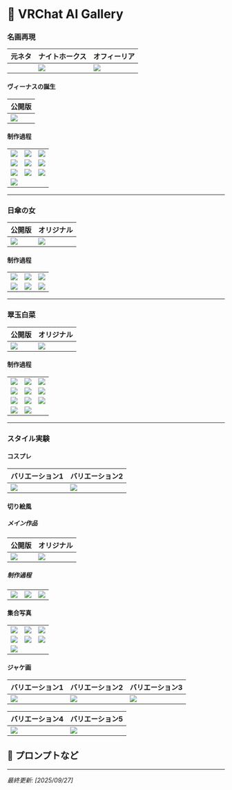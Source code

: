 # 🎨 VRChat AI Gallery

### 名画再現

| 元ネタ | **ナイトホークス** | **オフィーリア** |
|-----------|-----------|----------|
|        | ![](images/1~5/001ナイトホークス000.jpg) | ![](images/1~5/002オフィーリア000.jpg) |

#### ヴィーナスの誕生

| 公開版 |
|--------|
| ![](images/1~5/003ヴィーナスの誕生00a.jpg) |

#### 制作過程
| | | |
|---|---|---|
| ![](images/1~5/003ヴィーナスの誕生001.jpg) | ![](images/1~5/003ヴィーナスの誕生002.jpg) | ![](images/1~5/003ヴィーナスの誕生003.jpg) |
| ![](images/1~5/003ヴィーナスの誕生004.jpg) | ![](images/1~5/003ヴィーナスの誕生005.jpg) | ![](images/1~5/003ヴィーナスの誕生006.jpg) |
| ![](images/1~5/003ヴィーナスの誕生009.jpg) | ![](images/1~5/003ヴィーナスの誕生010.jpg) | ![](images/1~5/003ヴィーナスの誕生011.jpg) |
| ![](images/1~5/003ヴィーナスの誕生012.jpg) | | |

---

### 日傘の女

| 公開版 | オリジナル |
|--------|-----------|
| ![](images/1~5/004日傘の女00a.jpg) | ![](images/1~5/004日傘の女000.jpg) |

#### 制作過程
| | | |
|---|---|---|
| ![](images/1~5/004日傘の女001.jpg) | ![](images/1~5/004日傘の女002.jpg) | ![](images/1~5/004日傘の女003.jpg) |
| ![](images/1~5/004日傘の女004.jpg) | ![](images/1~5/004日傘の女005.jpg) | ![](images/1~5/004日傘の女006.jpg) |

---

### 翠玉白菜

| 公開版 | オリジナル |
|--------|-----------|
| ![](images/1~5/005翠玉白菜00a.jpg) | ![](images/1~5/005翠玉白菜000.jpg) |

#### 制作過程
| | | |
|---|---|---|
| ![](images/1~5/005翠玉白菜001.jpg) | ![](images/1~5/005翠玉白菜002.jpg) | ![](images/1~5/005翠玉白菜003.jpg) |
| ![](images/1~5/005翠玉白菜004.jpg) | ![](images/1~5/005翠玉白菜005.jpg) | ![](images/1~5/005翠玉白菜006.jpg) |
| ![](images/1~5/005翠玉白菜007.jpg) | ![](images/1~5/005翠玉白菜008.jpg) | ![](images/1~5/005翠玉白菜009.jpg) |
| ![](images/1~5/005翠玉白菜010.jpg) | ![](images/1~5/005翠玉白菜011.jpg) | |

---

### スタイル実験

#### コスプレ

| バリエーション1 | バリエーション2 |
|----------------|----------------|
| ![](images/1~5/習作「コスプレ」001.jpg) | ![](images/1~5/習作「コスプレ」002.jpg) |


#### 切り絵風

##### メイン作品
| 公開版 | オリジナル |
|--------|-----------|
| ![](images/1~5/習作「切り絵風」00a.jpg) | ![](images/1~5/習作「切り絵風」000.jpg) |

##### 制作過程
| | | |
|---|---|---|
| ![](images/1~5/習作「切り絵風」001.jpg) | ![](images/1~5/習作「切り絵風」002.jpg) | ![](images/1~5/習作「切り絵風」003.jpg) |

#### 集合写真
| | | |
|---|---|---|
| ![](images/1~5/習作「集合写真」001.jpg) | ![](images/1~5/習作「集合写真」002.jpg) | ![](images/1~5/習作「集合写真」003.jpg) |
| ![](images/1~5/習作「集合写真」004.jpg) | ![](images/1~5/習作「集合写真」005.jpg) | ![](images/1~5/習作「集合写真」006.jpg) |
| ![](images/1~5/習作「集合写真」007.jpg) | | |

#### ジャケ画

| バリエーション1 | バリエーション2 | バリエーション3 |
|----------------|----------------|----------------|
| ![](images/1~5/習作「ニルヴァーナ」001.jpg) | ![](images/1~5/習作「ニルヴァーナ」002.jpg) | ![](images/1~5/習作「ニルヴァーナ」003.jpg) |

| バリエーション4 | バリエーション5 |
|----------------|----------------|
| ![](images/1~5/習作「ニルヴァーナ」004.jpg) | ![](images/1~5/習作「ニルヴァーナ」005.jpg) |


## 📝 プロンプトなど

---

*最終更新: [2025/09/27]*

